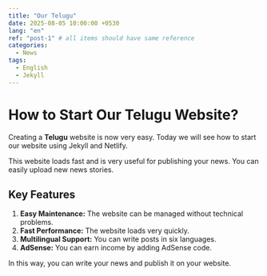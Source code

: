 ```yaml
---
title: "Our Telugu"
date: 2025-08-05 10:00:00 +0530
lang: "en"
ref: "post-1" # all items should have same reference
categories:
  - News
tags:
  - English
  - Jekyll
---
```


# How to Start Our Telugu Website?

Creating a **Telugu** website is now very easy. Today we will see how to start our website using Jekyll and Netlify.

This website loads fast and is very useful for publishing your news. You can easily upload new news stories.

## Key Features

1.  **Easy Maintenance:** The website can be managed without technical problems.
2.  **Fast Performance:** The website loads very quickly.
3.  **Multilingual Support:** You can write posts in six languages.
4.  **AdSense:** You can earn income by adding AdSense code.

In this way, you can write your news and publish it on your website.